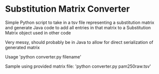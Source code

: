 # Substitution Matrix Converter

Simple Python script to take in a tsv file representing a substitution matrix and generate Java code to add all entries in that matrix to a Substitution Matrix object used in other code

Very messy, should probably be in Java to allow for direct serialization of generated matrix

Usage
'python converter.py filename'

Sample using provided matrix file:
'python converter.py pam250raw.tsv'